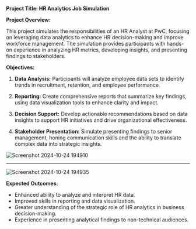 **Project Title: HR Analytics Job Simulation**

**Project Overview:**

This project simulates the responsibilities of an HR Analyst at PwC, focusing on leveraging data analytics to enhance HR decision-making and improve workforce management. The simulation provides participants with hands-on experience in analyzing HR metrics, developing insights, and presenting findings to stakeholders.

**Objectives:**

1. **Data Analysis:** Participants will analyze employee data sets to identify trends in recruitment, retention, and employee performance.
  
2. **Reporting:** Create comprehensive reports that summarize key findings, using data visualization tools to enhance clarity and impact.
  
3. **Decision Support:** Develop actionable recommendations based on data insights to support HR initiatives and drive organizational effectiveness.
  
4. **Stakeholder Presentation:** Simulate presenting findings to senior management, honing communication skills and the ability to translate complex data into strategic insights.


![Screenshot 2024-10-24 194910](https://github.com/user-attachments/assets/6cad85c8-ac03-4910-837f-20237ce6f2cb)

-------------------------------------------------------------------------------------------------------------------------------------------------------------------------------------------------------------------

![Screenshot 2024-10-24 194935](https://github.com/user-attachments/assets/464732d0-4cce-4a3b-9aff-2aec19458a36)


**Expected Outcomes:**

- Enhanced ability to analyze and interpret HR data.
- Improved skills in reporting and data visualization.
- Greater understanding of the strategic role of HR analytics in business decision-making.
- Experience in presenting analytical findings to non-technical audiences.

